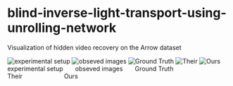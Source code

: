 # blind-inverse-light-transport-using-unrolling-network

Visualization of hidden video recovery on the Arrow dataset

<div style="display:inline-block">
  <img src="https://user-images.githubusercontent.com/75066519/236967818-77dee0ba-cc0b-45bf-b26b-7cc870ca1edb.png" alt="experimental setup",width="50",height="50">
  <img src="https://user-images.githubusercontent.com/75066519/236849741-9b5da7ec-3d9d-424b-b80f-2ea71293bb3d.gif" alt="obseved images">
  <img src="https://user-images.githubusercontent.com/75066519/236830676-e502e78e-3d0f-4712-a5e0-294b215c3590.gif" alt="Ground Truth">
  <img src="https://user-images.githubusercontent.com/75066519/236849938-c8e09389-8064-4df6-a8ca-5900b6ad6feb.gif" alt="Their">
  <img src="https://user-images.githubusercontent.com/75066519/236830797-ae8740c1-ae0a-4a11-afe7-180cfc6fc22e.gif" alt="Ours">
</div>
experimental setup&nbsp&nbsp&nbsp&nbsp&nbsp&nbsp
obseved images&nbsp&nbsp&nbsp&nbsp&nbsp&nbsp
Ground Truth&nbsp&nbsp&nbsp&nbsp&nbsp&nbsp&nbsp&nbsp&nbsp&nbsp&nbsp&nbsp&nbsp&nbsp
Their&nbsp&nbsp&nbsp&nbsp&nbsp&nbsp&nbsp&nbsp&nbsp&nbsp&nbsp&nbsp&nbsp&nbsp&nbsp&nbsp&nbsp&nbsp&nbsp&nbsp&nbsp&nbsp&nbsp
Ours

<!-- <center class![Uploading experimental setup.png…]()
="half">
    <img src="https://user-images.githubusercontent.com/75066519/236849741-9b5da7ec-3d9d-424b-b80f-2ea71293bb3d.gif" width="128"/><img src="https://user-images.githubusercontent.com/75066519/236830676-e502e78e-3d0f-4712-a5e0-294b215c3590.gif" width="128"/><img src="https://user-images.githubusercontent.com/75066519/236849938-c8e09389-8064-4df6-a8ca-5900b6ad6feb.gif" width="128"/><img src="https://user-images.githubusercontent.com/75066519/236830797-ae8740c1-ae0a-4a11-afe7-180cfc6fc22e.gif" width="128"/>
</center> -->
<!-- ![experimental setup](https://user-images.githubusercontent.com/75066519/236967818-77dee0ba-cc0b-45bf-b26b-7cc870ca1edb.png)
[observe](https://user-images.githubusercontent.com/75066519/236849741-9b5da7ec-3d9d-424b-b80f-2ea71293bb3d.gif)
![gt1](https://user-images.githubusercontent.com/75066519/236830676-e502e78e-3d0f-4712-a5e0-294b215c3590.gif)  
![their1](https://user-images.githubusercontent.com/75066519/236849938-c8e09389-8064-4df6-a8ca-5900b6ad6feb.gif)
![our1](https://user-images.githubusercontent.com/75066519/236830797-ae8740c1-ae0a-4a11-afe7-180cfc6fc22e.gif) -->
